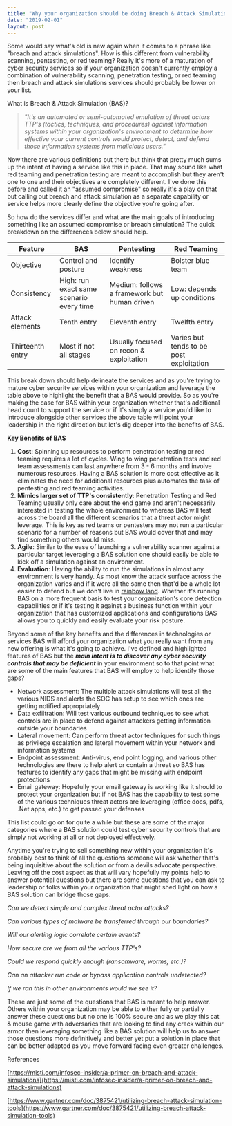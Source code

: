 ```yaml
---
title: "Why your organization should be doing Breach & Attack Simulations"
date: "2019-02-01"
layout: post
---
```


Some would say what's old is new again when it comes to a phrase like "breach and attack simulations".  How is this different from vulnerability scanning, pentesting, or red teaming?  Really it's more of a maturation of cyber security services so if your organization doesn't currently employ a combination of vulnerability scanning, penetration testing, or red teaming then breach and attack simulations services should probably be lower on your list.


What is Breach & Attack Simulation (BAS)?

> _"It's an automated  or semi-automated emulation of threat actors TTP's (tactics, techniques, and procedures) against information systems within your organization's environment to determine how effective your current controls would protect, detect, and defend those information systems from malicious users."_

Now there are various definitions out there but think that pretty much sums up the intent of having a service like this in place.  That may sound like what red teaming and penetration testing are meant to accomplish but they aren't one to one and their objectives are completely different.  I've done this before and called it an "assumed compromise" so really it's a play on that but calling out breach and attack simulation as a separate capability or service helps more clearly define the objective you're going after.

So how do the services differ and what are the main goals of introducing something like an assumed compromise or breach simulation?  The quick breakdown on the differences below should help.

| Feature          | BAS              | Pentesting         | Red Teaming        |
|------------------|------------------|-----------------|-----------------|
| Objective      | Control and posture     |  Identify weakness     |  Bolster blue team    |
| Consistency      | High: run exact same scenario every time      | Medium: follows a framework but human driven   | Low: depends up conditions     |
| Attack elements      | Tenth entry      | Eleventh entry  | Twelfth entry   |
| Thirteenth entry | Most if not all stages | Usually focused on recon & exploitation | Varies but tends to be post exploitation |

This break down should help delineate the services and as you're trying to mature cyber security services within your organization and leverage the table above to highlight the benefit that a BAS would provide.  So as you're making the case for BAS within your organization whether that's additional head count to support the service or if it's simply a service you'd like to introduce alongside other services the above table will point your leadership in the right direction but let's dig deeper into the benefits of BAS.

**Key Benefits of BAS**

1. **Cost**:  Spinning up resources to perform penetration testing or red teaming requires a lot of cycles.  Wing to wing penetration tests and red team assessments can last anywhere from 3 - 6 months and involve numerous resources.  Having a BAS solution is more cost effective as it eliminates the need for additional resources plus automates the task of pentesting and red teaming activities.
2. **Mimics larger set of TTP's consistently**:  Penetration Testing and Red Teaming usually only care about the end game and aren't necessarily interested in testing the whole environment to whereas BAS will test across the board all the different scenarios that a threat actor might leverage.  This is key as red teams or pentesters may not run a particular scenario for a number of reasons but BAS would cover that and may find something others would miss.
3. **Agile**:  Similar to the ease of launching a vulnerability scanner against a particular target leveraging a BAS solution one should easily be able to kick off a simulation against an environment.
4. **Evaluation**:  Having the ability to run the simulations in almost any environment is very handy.  As most know the attack surface across the organization varies and if it were all the same then that'd be a whole lot easier to defend but we don't live in [rainbow land](https://www.youtube.com/watch?v=C-ztmhwkEUw).  Whether it's running BAS on a more frequent basis to test your organization's core detection capabilities or if it's testing it against a business function within your organization that has customized applications and configurations BAS allows you to quickly and easily evaluate your risk posture.

Beyond some of the key benefits and the differences in technologies or services BAS will afford your organization what you really want from any new offering is what it's going to achieve.  I've defined and highlighted features of BAS but the **_main intent is to discover any cyber security controls that may be deficient_** in your environment so to that point what are some of the main features that BAS will employ to help identify those gaps?

- Network assessment:  The multiple attack simulations will test all the various NIDS and alerts the SOC has setup to see which ones are getting notified appropriately
- Data exfiltration:  Will test various outbound techniques to see what controls are in place to defend against attackers getting information outside your boundaries
- Lateral movement:  Can perform threat actor techniques for such things as privilege escalation and lateral movement within your network and information systems
- Endpoint assessment:  Anti-virus, end point logging, and various other technologies are there to help alert or contain a threat so BAS has features to identify any gaps that might be missing with endpoint protections
- Email gateway:  Hopefully your email gateway is working like it should to protect your organization but if not BAS has the capability to test some of the various techniques threat actors are leveraging (office docs, pdfs, .Net apps, etc.) to get passed your defenses

This list could go on for quite a while but these are some of the major categories where a BAS solution could test cyber security controls that are simply not working at all or not deployed effectively.

Anytime you're trying to sell something new within your organization it's probably best to think of all the questions someone will ask whether that's being inquisitive about the solution or from a devils advocate perspective.  Leaving off the cost aspect as that will vary hopefully my points help to answer potential questions but there are some questions that you can ask to leadership or folks within your organization that might shed light on how a BAS solution can bridge those gaps.

_Can we detect simple and complex threat actor attacks?_

_Can various types of malware be transferred through our boundaries?_

_Will our alerting logic correlate certain events?_

_How secure are we from all the various TTP's?_

_Could we respond quickly enough (ransomware, worms, etc.)?_

_Can an attacker run code or bypass application controls undetected?_

_If we ran this in other environments would we see it?_

These are just some of the questions that BAS is meant to help answer.  Others within your organization may be able to either fully or partially answer these questions but no one is 100% secure and as we play this cat & mouse game with adversaries that are looking to find any crack within our armor then leveraging something like a BAS solution will help us to answer those questions more definitively and better yet put a solution in place that can be better adapted as you move forward facing even greater challenges.

References

[https://misti.com/infosec-insider/a-primer-on-breach-and-attack-simulations](https://misti.com/infosec-insider/a-primer-on-breach-and-attack-simulations)

[https://www.gartner.com/doc/3875421/utilizing-breach-attack-simulation-tools](https://www.gartner.com/doc/3875421/utilizing-breach-attack-simulation-tools)
